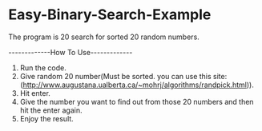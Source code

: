 # Easy-Binary-Search-Example

The program is 20 search for sorted 20 random numbers.

-------------How To Use-------------

1. Run the code.
2. Give random 20 number(Must be sorted. you can use this site: (http://www.augustana.ualberta.ca/~mohrj/algorithms/randpick.html)).
3. Hit enter.
4. Give the number you want to find out from those 20 numbers and then hit the enter again.
5. Enjoy the result.
